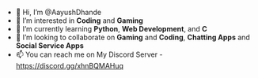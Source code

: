 - 👋 Hi, I’m @AayushDhande
- 👀 I’m interested in <strong>Coding</strong> and <strong>Gaming</strong>
- 🌱 I’m currently learning <strong>Python</strong>, <strong>Web Development</strong>, and <strong>C</strong>
- 💞️ I’m looking to collaborate on <strong>Gaming</strong> and <strong>Coding</strong>, <strong>Chatting Apps</strong> and <strong>Social Service Apps</strong>
- 📫 You can reach me on My Discord Server - https://discord.gg/xhnBQMAHuq

<!---
AayushDhande/AayushDhande is a ✨ special ✨ repository because its `README.md` (this file) appears on your GitHub profile.
You can click the Preview link to take a look at your changes.
--->

